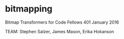 # bitmapping
Bitmap Transformers for Code Fellows 401
January 2016

TEAM: Stephen Salzer, James Mason, Erika Hokanson

